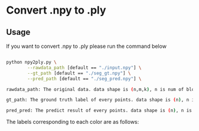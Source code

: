 # Convert .npy to .ply

## Usage

If you want to convert .npy to .ply please run the command below

```bash 

python npy2ply.py \
        --rawdata_path [default == "./input.npy"] \
        --gt_path [default == "./seg_gt.npy"] \
        --pred_path [default == "./seg_pred.npy"] \

rawdata_path: The original data. data shape is (n,m,k), n is num of blocks, m is point information(XYZRGB...), k is num of points

gt_path: The ground truth label of every points. data shape is (n), n is the num of points.

pred_pred: The predict result of every points. data shape is (n), n is the num of points.

```
The labels corresponding to each color are as follows:

